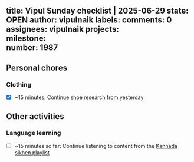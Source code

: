 title:	Vipul Sunday checklist | 2025-06-29
state:	OPEN
author:	vipulnaik
labels:	
comments:	0
assignees:	vipulnaik
projects:	
milestone:	
number:	1987
--
## Personal chores

### Clothing

- [x] ~15 minutes: Continue shoe research from yesterday

## Other activities

### Language learning

- [ ] ~15 minutes so far: Continue listening to content from the [Kannada sikhen playlist](https://www.youtube.com/playlist?list=PLjR_rtaV4PoSw6otyVdpv9qeJh3oNgjo8)
